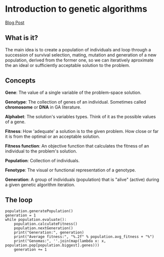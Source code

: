 # Introduction to genetic algorithms

[Blog Post](https://jaumecloquellcapo.github.io/jaumeCloquellCapo.github.io/introduccion-a-los-algoritmos-geneticos.html)

## What is it?

The main idea is to create a population of individuals and loop through a succession of survival selection, mating, mutation and generation of a new population, derived from the former one, so we can iteratively aproximate the an ideal or sufficiently acceptable solution to the problem.

## Concepts

**Gene**: The value of a single variable of the problem-space solution.

**Genotype**: The collection of genes of an individual. Sometimes called **chromosome** or **DNA** in GA literature.

**Alphabet**: The solution's variables types. Think of it as the possible values of a gene.

**Fitness**: How 'adequate' a solution is to the given problem. How close or far it is from the optimal or an acceptable solution.

**Fitness function**: An objective function that calculates the fitness of an individual to the problem's solution.

**Population**: Collection of individuals.

**Fenotype**: The visual or functional representation of a genotype.

**Generation**: A group of individuals (population) that is "alive" (active) during a given genetic algorithm iteration.

## The loop

    population.generatePopulation()
    generation = 1
    while population.evaluate():
        population.calculateFitness() 
        population.nextGeneration()
        print("Generation:", generation)
        print("Average fitness:", "%.2f" % population.avg_fitness + "%")
        print("Genomas:", ''.join(map(lambda x: x, population.pop[population.biggest].genes)))
        generation += 1

